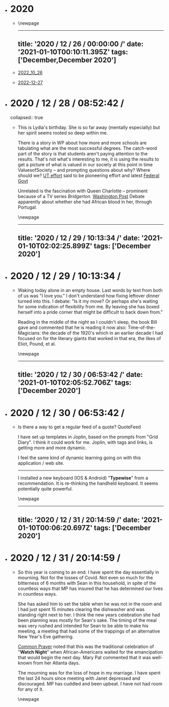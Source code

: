 - # 2020
	- \newpage
	  
	  ---
	  title: '2020 / 12 / 26 / 00:00:00 /'
	  date: '2021-01-10T00:10:11.395Z'
	  tags: ['December,December 2020']
	  ---
	  
	  <!-- Exported from TiddlyWiki at 19:18, 22nd October 2022 -->
	- [2022_10_26](2022_10_26.md)
	- [2022-12-27](2022-12-27.md)
- # 2020 / 12 / 28 / 08:52:42 /
  collapsed:: true
	- This is Lydia's birthday. She is so far away (mentally especially) but her spirit seems rooted so deep within me.
	  
	  There is a story in WP about how more and more schools are tabulating what are the most successful degrees. The catch-word part of the story is that students aren't paying attention to the results. That's not what's interesting to me, it is using the results to get a picture of what is valued in our society at this point in time ValuesofSociety – and prompting questions about why? Where should we? [UT effort](https://seekut.utsystem.edu/UndergradNat) said to be pioneering effort and latest  [Federal Govt](http://cew.georgetown.edu/wp-content/uploads/CEW-Buyer-Beware.pdf)
	  
	  Unrelated is the fascination with Queen Charlotte – prominent because of a TV series *Bridgerton*. [Washington Post](https://www.washingtonpost.com/history/2020/12/27/bridgerton-queen-charlotte-black-royals/) Debate apparently about whether she had African blood in her, through Portugal.
	  
	  \newpage
	  
	  ---
	  title: '2020 / 12 / 29 / 10:13:34 /'
	  date: '2021-01-10T02:02:25.899Z'
	  tags: ['December 2020']
	  ---
	  
	  <!-- Exported from TiddlyWiki at 19:18, 22nd October 2022 -->
- # 2020 / 12 / 29 / 10:13:34 /
	- Waking today alone in an empty house. Last words by text from both of us was "I love you." I don't understand how fixing leftover dinner turned into this. I debate: "Is it my move? Or perhaps she's waiting for some indication of flexibility from me. By leaving she has boxed herself into a pride corner that might be difficult to back down from."
	  
	  Reading in the middle of the night as I couldn't sleep, the book Bill gave and commented that he is reading it now also: Time-of-the-Magicians: the decade of the 1920's which in an earlier decade I had focused on for the literary giants that worked in that era, the likes of Eliot, Pound, et al.
	  
	  \newpage
	  
	  ---
	  title: '2020 / 12 / 30 / 06:53:42 /'
	  date: '2021-01-10T02:05:52.706Z'
	  tags: ['December 2020']
	  ---
	  
	  <!-- Exported from TiddlyWiki at 19:18, 22nd October 2022 -->
- # 2020 / 12 / 30 / 06:53:42 /
	- Is there a way to get a regular feed of a quote? QuoteFeed
	  
	  I have set up templates in Joplin, based on the prompts from "Grid Diary". I think it could work for me. Joplin, with tags and links, is getting more and more dynamic.
	  
	  I feel the same kind of dynamic learning going on with this application / web site.
	  
	  ---
	  
	  I installed a new keyboard (IOS & Android) "**Typewise**" from a recommendation. It is re-thinking the handheld keyboard. It seems potentially quite powerful.
	  
	  \newpage
	  
	  ---
	  title: '2020 / 12 / 31 / 20:14:59 /'
	  date: '2021-01-10T00:06:20.697Z'
	  tags: ['December 2020']
	  ---
	  
	  <!-- Exported from TiddlyWiki at 19:18, 22nd October 2022 -->
- # 2020 / 12 / 31 / 20:14:59 /
	- So this year is coming to an end. I have spent the day essentially in mourning. Not for the losses of Covid. Not even so much for the bitterness of 6 months with Sean in this household, in spite of the countless ways that MP has insured that he has determined our lives in countless ways.
	  
	  She has asked him to set the table when he was not in the room and I had just spent 15 minutes clearing the dishwasher and was standing right next to her. I think the new years celebration she had been planning was mostly for Sean's sake. The timing of the meal was very rushed and intended for Sean to be able to make his meeting, a meeting that had some of the trappings of an alternative New Year's Eve gathering.
	  
	  <u>Common Prayer</u> noted that this was the traditional celebration of "**Watch Night**" when African-Americans waited for the emancipation that would begin the next day. Mary Pat commented that it was well-known from her Atlanta days.
	  
	  The mourning was for the loss of hope in my marriage. I have spent the last 24 hours since meeting with Janet depressed and discouraged. MP has cuddled and been upbeat. I have not had room for any of it.
	  
	  \newpage